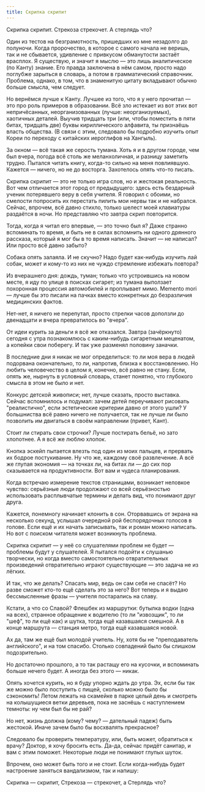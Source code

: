 ```yaml
---
title: Скрипка скрипит
---
```


Скрипка скрипит. Стрекоза стрекочет. А стерлядь что?

Один из тестов на безграмотность, пришедших ко мне незадолго до полуночи. Когда
пророчество, в которое с самого начала не веришь, так и не сбывается, удивление
с привкусом обманутости застаёт врасплох. Я существую, и значит я мыслю — это
лишь аналитическое (по Канту) знание. Его правда заключена в нём самом, просто
надо поглубже зарыться в словарь, а потом в грамматический справочник. Проблема,
однако, в том, что в знаменитую цитату вкладывают обычно больше смысла, чем
следует.

Но вернёмся лучше к Канту. Лучшее из того, что я у него прочитал — это про роль
примеров в образовании. Всё зло истекает из вот этих вот непричёсанных,
неорганизованных (лучше: неорганизуемых), хаотичных деталей. Выучив тридцать три
(или, чтобы поместить в пяти битах, тридцать две) буквы кириллического алфавита,
ты признаёшь власть общества. (В связи с этим, следовало бы подробно изучить
опыт Кореи по переходу с китайских иероглифов на Хангыль).

За окном — всё такая же серость тумана. Хоть я и в другом городе, чем был вчера,
погода всё столь же меланхоличная, и разницу заметить трудно. Пытался читать
книгу, когда-то сильно на меня повлиявшую. Кажется — ничего, но не до
восторга. Захотелось опять что-то писать.

Скрипка скрипит — это не только игра слов, но и жестокая реальность. Вот чем
отличается этот город от предыдущего: здесь есть бездарный ученик потерявшего
веру в себя учителя. Я говорил с обоими, но смелости попросить их перестать
пилить мои нервы так и не набрался. Сейчас, впрочем, всё давно стихло, только
шелест моей клавиатуры раздаётся в ночи. Но представляю что завтра скрип
повторится.

Тогда, когда я читал его впервые, — это точно был я? Даже странно вспоминать то
время, и быть не в силах вспомнить ни одного дрянного рассказа, который я мог бы
в то время написать. Значит — не написал? Или просто всё давно забыто?

Собака опять залаяла. И не скучно? Надо будет как-нибудь изучить лай собак,
может и кому-то из них не чуждо стремление избежать повтора?

Из вчерашнего дня: дождь, туман; только что устроившись на новом месте, я иду по
улице в поисках сигарет; из тумана выползает похоронная процессия автомобилей и
проплывает мимо. Memento mori — лучше бы это писали на пачках вместо конкретных
до безразличия медицинских фактов.

Нет-нет, я ничего не перепутал, просто стрелки часов доползли до двенадцати и
вчера превратилось во "вчера".

От идеи курить за деньги я всё же отказался. Завтра (зачёркнуто) сегодня с утра
познакомлюсь с каким-нибудь сигаретным меценатом, а копейки свои поберегу. И так
уже разменял половину заначки.

В последние дни я никак не мог определиться: то ли моя вера в людей подорвана
окончательно, то ли, напротив, близка к восстановлению. Но любить человечество в
целом я, конечно, всё равно не стану. Если, опять же, нырнуть в условный
словарь, станет понятно, что глубокого смысла в этом не было и нет.

Конкурс детской живописи; нет, лучше сказать, просто выставка. Сейчас
вспомнилось и подумал: зачем детей переучивают рисовать "реалистично", если
эстетические критерии давно от этого ушли? У большниства всё равно ничего не
получается, так не лучше ли было позволить им двигаться в своём направлении
(привет, Кант).

Стоит ли стирать свои строчки? Лучше постирать бельё, но зато хлопотнее. А я всё
же люблю хлопок.

Кнопка эскейп пытается влезть под один из моих пальцев, и прервать их бодрое
постукивание. Ну что же, каждому своё развлечение. А всё же глупая экономия — на
точках ли, на битах ли — до сих пор сказывается на продуктивности. Вот вам и
чудеса планирования.

Когда встречаю измерение текстов страницами, возникает неловкое чувство:
серьёзные люди продолжают со всей серьёзностью использовать расплывчатые термины
и делать вид, что понимают друг друга.

Кажется, понемногу начинает клонить в сон. Оторвавшись от экрана на несколько
секунд, услышал очередной рой беспорядочных голосов в голове. Если ещё и их
начать записывать, так и роман можно написать. Но вот с поиском читателя может
возникнуть проблема.

Скрипка скрипит — у неё со слушателями проблем не будет — проблемы будут у
слушателей. Я пытался подойти к слушанью творчески, но когда вместо
самостоятельно отвратительных произведений отвратительно играют существующие —
это задача не из лёгких.

И так, что же делать? Спасать мир, ведь он сам себя не спасёт? Но разве сможет
кто-то ещё сделать это за него? Вот теперь и я выдаю бессмысленные фразы —
учителя постарались на славу.

Кстати, а что со Славой? Флешбек из маршрутки: бутылка водки (одна на всех),
странное обращение к водителю (то ли "извозщик", то ли "шеф", то ли ещё как) и
шутка, тогда ещё казавшаяся смешной. А в конце маршрута — станция метро, тогда
ещё казавшаяся новой.

Ах да, там же ещё был молодой учитель. Ну, хотя бы не "преподаватель
английского", и на том спасибо. Столько совпадений было бы слишком
подозрительно.

Но достаточно прошлого, а то так растащу его на кусочки, и вспоминать больше
нечего будет. А иногда без этого — никак.

Опять хочется курить, но я буду упорно ждать до утра. Эх, если бы так же можно
было поступить с пищей, сколько можно было бы сэкономить! Летом лежать на
скамейке в парке целый день и смотреть на колышущиеся ветки деревьев, пока не
заснёшь с наступлением темноты: ну чем был бы не рай?

Но нет, жизнь должна (кому? чему? — дательный падеж) быть жестокой. Иначе зачем
было бы восхвалять прекрасное?

Следовало бы проверить температуру, или, быть может, обратиться к врачу? Доктор,
я хочу бросить есть. Да-да, сейчас придёт санитар, и вам с этим
поможет. Некоторые люди не понимают глупых шуток.

Впрочем, оно может быть того и не стоит. Если когда-нибудь будет настроение
заняться вандализмом, так и напишу:

Скрипка — скрипит, Стрекоза — стрекочет, а Стерлядь что?
